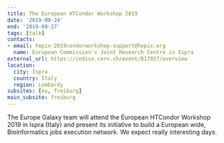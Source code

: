 ```yaml
---
title: The European HTCondor Workshop 2019
date: '2019-09-24'
end: '2019-09-27'
tags: [talk]
contacts:
- email: hepix-2019condorworkshop-support@hepix.org
  name: European Commission's Joint Research Centre in Ispra
external_url: https://indico.cern.ch/event/817927/overview
location:
  city: Ispra
  country: Italy
  region: Lombardy
subsites: [eu, freiburg]
main_subsite: freiburg
---
```


The Europe Galaxy team will attend the European HTCondor Workshop 2019 in Ispra (Italy) and present its initiative to build a European wide, Bioinformatics jobs execution network. We expect really interesting days.


